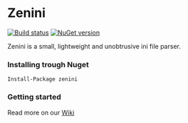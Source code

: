 # Zenini

[![Build status](https://ci.appveyor.com/api/projects/status/dtbbt92nldoh2upd/branch/master?svg=true)](https://ci.appveyor.com/project/tommarien/zenini/branch/master)
 [![NuGet version](https://badge.fury.io/nu/zenini.svg)](http://badge.fury.io/nu/zenini)

Zenini is a small, lightweight and unobtrusive ini file parser.

### Installing trough Nuget
```
Install-Package zenini
```

### Getting started
Read more on our [Wiki](https://github.com/tommarien/zenini/wiki)
